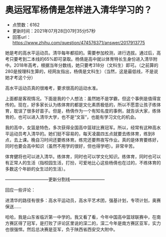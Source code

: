 # 奥运冠军杨倩是怎样进入清华学习的？
- 点赞数：6162
- 更新时间：2021年07月28日07时35分57秒
- 回答url：https://www.zhihu.com/question/474576371/answer/2017913775
<body>
 <p data-pid="K6UuLzmY">她是考的高水平运动员。清华每年都招的。需要参加校测，进行选拔。通过后，高考只要考到二本线的65%即可录取。杨倩是高中就以体育特长生身份进入清华附中。2018年高考，根据当年分数线，她只要考318分（文科生）即可。（之前算的280是按理科生算的，经网友指出，杨倩是文科生）（当然，这是最低线，不是说她才考这个分）</p>
 <p data-pid="ddIdEFh7">高水平运动员真的很难考，要求很高的运动水准。</p>
 <p data-pid="JLNDr8Xh">上面都是客观情况。下面是我的个人想法：虽然她不是学霸，但这个事例是值得宣传的。现在，好多家长认为练体育的都是文化素质极低的，所以不愿意让孩子练体育，耽误了很多好苗子。但是，杨倩作为一个有知名度的事例，就告诉大家，练体育的，也可以进入清华大学，也不是“文盲”，也能有学习文化的机会。</p>
 <p data-pid="JiJBFgOX">我的高中，女篮是特色，多次获得全国高中篮球比赛冠军。所以，经常有这种高水平运动员考入清华的。她们挺不容易的，每天凌晨四五点就要去练体育，练到8点，去上课。晚自习时间还要练体育。练完还要熬夜写作业。真的是体育要练好，同时也要会高中知识（虽然不用学的很好，但也得学吧）。非常辛苦。</p>
 <p data-pid="8j7OYDEV">体育健将也可以进入清华。练体育，同时也可以学文化知识。练体育，同时也可以有正常人的生活（指校园生活，打扮，可爱地比心这些杨倩也在过的，不练体育的多数这个年龄的女生过的生活）。</p>
 <p data-pid="GYwCa0XE">——————————更新分割线————————</p>
 <p data-pid="QyAqejyJ">回应一些评论：</p>
 <p data-pid="GudwhyUf">进清华的路径有很多：高水平运动员，高水平艺术团，强基计划，专项计划，奥赛保送……</p>
 <p data-pid="oU0s2s8O">哈哈，我是山东省临沂第一中学的。我又看了看，今年中国高中篮球联赛中，在南方赛区得了冠军，是打败了评论区里说的深二的，深二今年是南方赛区亚军，实力也很强悍。然后总决赛是亚军，负于陕西省西安交大附中。</p>
</body>